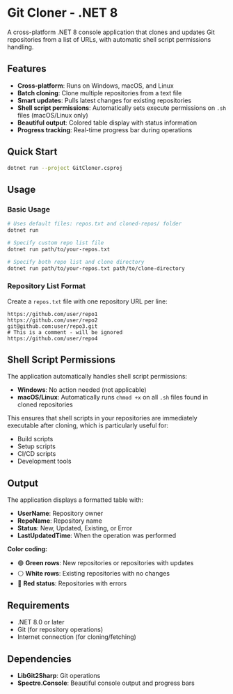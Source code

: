 # Git Cloner - .NET 8

A cross-platform .NET 8 console application that clones and updates Git repositories from a list of URLs, with automatic shell script permissions handling.

## Features

- **Cross-platform**: Runs on Windows, macOS, and Linux
- **Batch cloning**: Clone multiple repositories from a text file
- **Smart updates**: Pulls latest changes for existing repositories
- **Shell script permissions**: Automatically sets execute permissions on `.sh` files (macOS/Linux only)
- **Beautiful output**: Colored table display with status information
- **Progress tracking**: Real-time progress bar during operations

## Quick Start

```bash
dotnet run --project GitCloner.csproj
```

## Usage

### Basic Usage
```bash
# Uses default files: repos.txt and cloned-repos/ folder
dotnet run

# Specify custom repo list file
dotnet run path/to/your-repos.txt

# Specify both repo list and clone directory
dotnet run path/to/your-repos.txt path/to/clone-directory
```

### Repository List Format
Create a `repos.txt` file with one repository URL per line:

```
https://github.com/user/repo1
https://github.com/user/repo2
git@github.com:user/repo3.git
# This is a comment - will be ignored
https://github.com/user/repo4
```

## Shell Script Permissions

The application automatically handles shell script permissions:

- **Windows**: No action needed (not applicable)
- **macOS/Linux**: Automatically runs `chmod +x` on all `.sh` files found in cloned repositories

This ensures that shell scripts in your repositories are immediately executable after cloning, which is particularly useful for:
- Build scripts
- Setup scripts
- CI/CD scripts
- Development tools

## Output

The application displays a formatted table with:
- **UserName**: Repository owner
- **RepoName**: Repository name
- **Status**: New, Updated, Existing, or Error
- **LastUpdatedTime**: When the operation was performed

**Color coding:**
- 🟢 **Green rows**: New repositories or repositories with updates
- ⚪ **White rows**: Existing repositories with no changes
- 🔴 **Red status**: Repositories with errors

## Requirements

- .NET 8.0 or later
- Git (for repository operations)
- Internet connection (for cloning/fetching)

## Dependencies

- **LibGit2Sharp**: Git operations
- **Spectre.Console**: Beautiful console output and progress bars